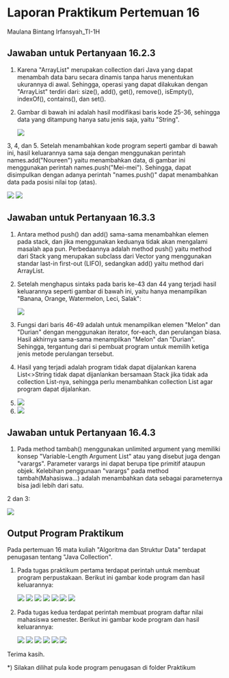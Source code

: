 # Laporan Praktikum Pertemuan 16
Maulana Bintang Irfansyah_TI-1H
## Jawaban untuk Pertanyaan 16.2.3

1. Karena "ArrayList" merupakan collection dari Java yang dapat menambah data baru secara dinamis tanpa harus menentukan ukurannya di awal. Sehingga, operasi yang dapat dilakukan dengan "ArrayList" terdiri dari: size(), add(), get(), remove(), isEmpty(), indexOf(), contains(), dan set().

2. Gambar di bawah ini adalah hasil modifikasi baris kode 25-36, sehingga data yang ditampung hanya satu jenis saja, yaitu "String".

    <img src="pertanyaan1.JPG">

3, 4, dan 5. Setelah menambahkan kode program seperti gambar di bawah ini, hasil keluarannya sama saja dengan menggunakan perintah names.add("Noureen") yaitu menambahkan data, di gambar ini menggunakan perintah names.push("Mei-mei"). Sehingga, dapat disimpulkan dengan adanya perintah "names.push()" dapat menambahkan data pada posisi nilai top (atas).

 <img src="pertanyaan2.JPG">

 <img src="pertanyaan2.1.JPG">

## Jawaban untuk Pertanyaan 16.3.3

1. Antara method push() dan add() sama-sama menambahkan elemen pada stack, dan jika menggunakan keduanya tidak akan mengalami masalah apa pun. Perbedaannya adalah method push() yaitu method dari Stack yang merupakan subclass dari Vector yang menggunakan standar last-in first-out (LIFO), sedangkan add() yaitu method dari ArrayList.

2. Setelah menghapus sintaks pada baris ke-43 dan 44 yang terjadi hasil keluarannya seperti gambar di bawah ini, yaitu hanya menampilkan "Banana, Orange, Watermelon, Leci, Salak":

    <img src="pertanyaan3.JPG">

3. Fungsi dari baris 46-49 adalah untuk menampilkan elemen "Melon" dan "Durian" dengan menggunakan iterator, for-each, dan perulangan biasa. Hasil akhirnya sama-sama menampilkan "Melon" dan "Durian". Sehingga, tergantung dari si pembuat program untuk memilih ketiga jenis metode perulangan tersebut.

4. Hasil yang terjadi adalah program tidak dapat dijalankan karena List<>String tidak dapat dijanlankan bersamaan Stack jika tidak ada collection List-nya, sehingga perlu menambahkan collection List agar program dapat dijalankan.

5.
    <img src="soal5.JPG">

6. 
    <img src="soal6.JPG">

## Jawaban untuk Pertanyaan 16.4.3

1. Pada method tambah() menggunakan unlimited argument yang memiliki konsep "Variable-Length Argument List" atau yang disebut juga dengan "varargs". Parameter varargs ini dapat berupa tipe primitif ataupun objek.
Kelebihan penggunaan "varargs" pada method tambah(Mahasiswa...) adalah menambahkan data sebagai parameternya bisa jadi lebih dari satu.

2 dan 3:

   <img src="ssprogram.JPG">

## Output Program Praktikum
Pada pertemuan 16 mata kuliah "Algoritma dan Struktur Data" terdapat penugasan tentang "Java Collection".

1. Pada tugas praktikum pertama terdapat perintah untuk membuat program perpustakaan. Berikut ini gambar kode program dan hasil keluarannya:
 
    <img src="1.1.JPG">

    <img src="1.2.JPG">
    
    <img src="1.3.JPG">

    <img src="1.4.JPG">

    <img src="1.5.JPG">

    <img src="1.6.JPG">

    <img src="1.7.JPG">

2. Pada tugas kedua terdapat perintah membuat program daftar nilai mahasiswa semester. Berikut ini gambar kode program dan hasil keluarannya:

    <img src="tugas2.1.JPG">

    <img src="tugas2.2.JPG">

    <img src="tugas2.3.JPG">

    <img src="tugas2.4.JPG">

    <img src="tugas2.5.JPG">

    <img src="tugas2.6.JPG">


Terima kasih.
    
 *) Silakan dilihat pula kode program penugasan di folder Praktikum
